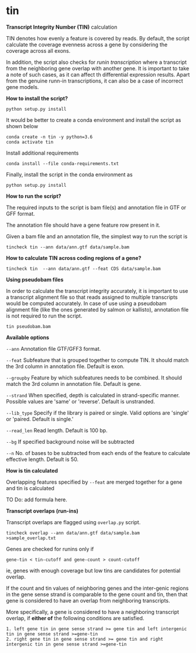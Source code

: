 # tin
**Transcript Integrity Number (TIN)** calculation

TIN denotes how evenly a feature is covered by reads. By default, the script calculate the coverage evenness across a 
gene by considering the coverage across all exons.

In addition, the script also checks for *runin transcription* where a transcript from the neighboring gene overlap with another gene.
It is important to take a note of such cases, as it can affect th differential expression results. Apart from the
 genuine runn-in transcriptions, it can also be a case of incorrect gene models.

**How to install the script?**
    
    python setup.py install

It would be better to create a conda environment and install the script as shown below
    
    conda create -n tin -y python=3.6
    conda activate tin

Install additional requirements
    
    conda install --file conda-requirements.txt 

Finally, install the script in the conda environment as
    
    python setup.py install

**How to run the script?**

The required inputs to the script is bam file(s) and annotation file in GTF or GFF format.
 
The annotation file should have a gene feature row present in it.

Given a bam file and an annotation file, the simplest way to run the script is

    tincheck tin --ann data/ann.gtf data/sample.bam 

**How to calculate TIN across coding regions of a gene?**
    
    tincheck tin  --ann data/ann.gtf --feat CDS data/sample.bam 
 
 
**Using pseudobam files**

In order to calculate the transcript integrity accurately, it is important to use a transcript alignment file so that reads assigned to multiple 
transcripts would be computed accurately. In case of use using a pseudobam alignment file (like the ones generated by salmon or kallisto), annotation file
is not required to run the script.

	tin pseudobam.bam

**Available options**

`--ann` Annotation file GTF/GFF3 format.

`--feat` Subfeature that is grouped together to compute TIN. It should match the 3rd column in annotation file.
         Default is exon.
         
`--groupby` Feature by which subfeatures needs to be combined. It should match the 3rd column in annotation file.
            Default is gene.
         
`--strand` When specified, depth is calculated in strand-specific manner. Possible values are 'same' or 'reverse'. Default is unstranded.

`--lib_type` Specify if the library is paired or single. Valid options are 'single' or 'paired. Default is single.'

`--read_len` Read length. Default is 100 bp.

`--bg` If specified background noise will be subtracted
 
`--n` No. of bases to be subtracted from each ends of the feature to calculate effective length. Default is 50.
    
**How is tin calculated**

Overlapping features specified by `--feat` are merged together for a gene and tin is calculated 

TO Do: add formula  here.

**Transcript overlaps (run-ins)**

Transcript overlaps are flagged using `overlap.py` script.

	tincheck overlap --ann data/ann.gtf data/sample.bam >sample_overlap.txt

Genes are checked for runins only if 

    gene-tin < tin-cutoff and gene-count > count-cutoff
    
 ie, genes with enough coverage but low tins are candidates for potential overlap.
 
If the count and tin values of neighboring genes and the inter-genic regions in the gene sense strand is 
comparable to the gene count and tin, then that gene is considered to have an overlap from neighboring transcripts.


More specifically, a gene is considered to have a neighboring transcript overlap, if **either of** the following conditions are satisfied.

    
    1. left gene tin in gene sense strand >= gene tin and left intergenic tin in gene sense strand >=gene-tin
    2. right gene tin in gene sense strand >= gene tin and right intergenic tin in gene sense strand >=gene-tin


